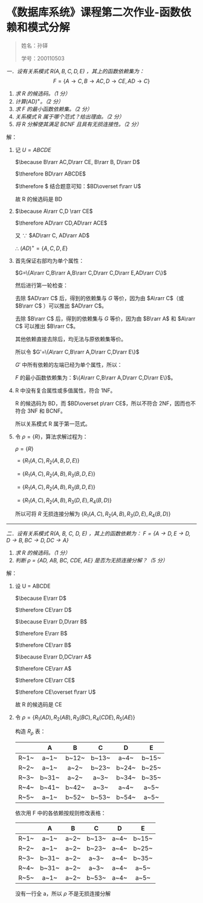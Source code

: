 # 《数据库系统》课程第二次作业-函数依赖和模式分解

>   姓名：孙铎
>
>   学号：200110503

*一．设有关系模式 $R(A, B, C, D, E)$ ，其上的函数依赖集为：*
$$
F = \{A → C, B → AC, D → CE, AD → C\}
$$

1. *求 $R$ 的候选码。（1 分）*
2. *计算$(AD)^+$。（2 分）*
3. *求 $F$ 的最小函数依赖集。（2 分）*
4. *关系模式 $R$ 属于哪个范式？给出理由。（2 分）*
5. *将 $R$ 分解使其满足 $BCNF$ 且具有无损连接性。（2 分）*

解：

1.   记 $U=ABCDE$

     $\because B\rarr AC,D\rarr CE, B\rarr B, D\rarr D$

     $\therefore BD\rarr ABCDE$

     $\therefore $ 结合题意可知：$BD\overset f\rarr U$

     故 R 的候选码是 BD

2.   $\because A\rarr C,D \rarr CE$

     $\therefore AD\rarr CD,AD\rarr ACE$

     又 $\because$ $AD\rarr C, AD\rarr AD$

     $\therefore$ $(AD)^+=\{A,C,D,E\}$

3.   首先保证右部均为单个属性：

     $G=\{A\rarr C,B\rarr A,B\rarr C,D\rarr C,D\rarr E,AD\rarr C\}$

     然后进行第一轮检查：

     去除 $AD\rarr C$ 后，得到的依赖集与 $G$ 等价，因为由 $A\rarr C$（或 $B\rarr C$ ）可以推出 $AD\rarr C$。

     去除 $B\rarr C$ 后，得到的依赖集与 $G$ 等价，因为由 $B\rarr A$ 和 $A\rarr C$ 可以推出 $B\rarr C$。

     其他依赖直接去除后，均无法与原依赖集等价。

     所以令 $G'=\{A\rarr C,B\rarr A,D\rarr C,D\rarr E\}$

     $G'$ 中所有依赖的左端已经为单个属性，所以：

      $F$ 的最小函数依赖集为：$\{A\rarr C,B\rarr A,D\rarr C,D\rarr E\}$。

4.   R 中没有复合属性或多值属性，符合 1NF。

     R 的候选码为 BD，而 $BD\overset p\rarr CE$，所以不符合 2NF，因而也不符合 3NF 和 BCNF。

     所以关系模式 R 属于第一范式。

5.   令 $\rho=\{R\}$，算法求解过程为：

     $\rho=\{R\}$

     $=\{R_1(A,C),R_2(A,B,D,E)\}$

     $=\{R_1(A,C),R_2(A,B),R_3(B,D,E)\}$

     $=\{R_1(A,C),R_2(A,B),R_3(B,D,E)\}$

     $=\{R_1(A,C),R_2(A,B),R_3(D,E),R_4(B,D)\}$
     
     所以可将 $R$ 无损连接分解为 $\{R_1(A,C),R_2(A,B),R_3(D,E),R_4(B,D)\}$

---

*二．设有关系模式 R(A, B, C, D, E) ，其上的函数依赖为：*
*$F = \{A → D, E → D, D → B, BC → D, DC → A\}$*

1. *求 R 的候选码。（1 分）*
2. *判断 ρ = {AD, AB, BC, CDE, AE} 是否为无损连接分解？（5 分）*

解：

1.   设 U = ABCDE

     $\because E\rarr D$

     $\therefore CE\rarr D$

     $\because E\rarr D,D\rarr B$

     $\therefore E\rarr B$

     $\therefore CE\rarr B$

     $\because E\rarr D,DC\rarr A$

     $\therefore CE\rarr A$

     $\therefore CE\rarr CE$

     $\therefore CE\overset f\rarr U$

     故 R 的候选码是 CE

2.   令 $\rho=\{R_1(AD),R_2(AB),R_3(BC),R_4(CDE),R_5(AE)\}$

     构造 $R_\rho$ 表：

     |      |   A   |   B   |   C   |   D   |   E   |
     | :--: | :---: | :---: | :---: | :---: | :---: |
     | R~1~ | a~1~  | b~12~ | b~13~ | a~4~  | b~15~ |
     | R~2~ | a~1~  | a~2~  | b~23~ | b~24~ | b~25~ |
     | R~3~ | b~31~ | a~2~  | a~3~  | b~34~ | b~35~ |
     | R~4~ | b~41~ | b~42~ | a~3~  | a~4~  | a~5~  |
     | R~5~ | a~1~  | b~52~ | b~53~ | b~54~ | a~5~  |

     依次用 F 中的各依赖按规则修改表格：

     |      |   A   |  B   |   C   |  D   |   E   |
     | :--: | :---: | :--: | :---: | :--: | :---: |
     | R~1~ | a~1~  | a~2~ | b~13~ | a~4~ | b~15~ |
     | R~2~ | a~1~  | a~2~ | b~23~ | a~4~ | b~25~ |
     | R~3~ | b~31~ | a~2~ | a~3~  | a~4~ | b~35~ |
     | R~4~ | b~31~ | a~2~ | a~3~  | a~4~ | a~5~  |
     | R~5~ | a~1~  | a~2~ | b~53~ | a~4~ | a~5~  |

     没有一行全 a，所以 $\rho$ 不是无损连接分解











